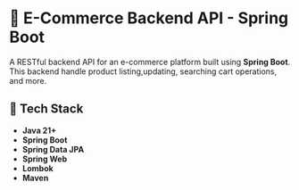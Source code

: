 # 🛒 E-Commerce Backend API - Spring Boot

A RESTful backend API for an e-commerce platform built using **Spring Boot**. This backend handle product listing,updating, searching cart operations, and more.

## 🔧 Tech Stack

- **Java 21+**
- **Spring Boot**
- **Spring Data JPA**
- **Spring Web**
- **Lombok**
- **Maven**




